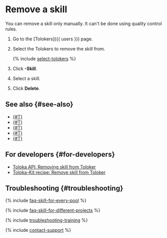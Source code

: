# Remove a skill

You can remove a skill only manually. It can't be done using quality control rules.

1. Go to the [Tolokers]({{ users }}) page.

1. Select the Tolokers to remove the skill from.

    {% include [select-tolokers](../_includes/select-tolokers.md) %}

1. Click **-Skill**.

1. Select a skill.

1. Click **Delete**.

## See also {#see-also}

- [{#T}](nav-create.md)
- [{#T}](nav-assign.md)
- [{#T}](nav-use.md)
- [{#T}](nav-edit.md)
- [{#T}](filters.md)

## For developers {#for-developers}

- [Toloka API: Removing skill from Toloker](https://toloka.ai/docs/api/api-reference/#delete-/user-skills/-id-)
- [Toloka-Kit recipe: Remove skill from Toloker](../../toloka-kit/recipes/delete-user-skill.md)

## Troubleshooting {#troubleshooting}

{% include [faq-skill-for-every-pool](../_includes/faq/pool-setup/skill-for-every-pool.md) %}

{% include [faq-skill-for-different-projects](../_includes/faq/pool-setup/skill-for-different-projects.md) %}

{% include [troubleshooting-training](../_includes/troubleshooting/users/training.md) %}

{% include [contact-support](../_includes/contact-support.md) %}